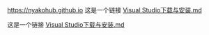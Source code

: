 <https://nyakohub.github.io>
这是一个链接 [Visual Studio下载与安装.md](blob/master/ASP.NET/Visual%20Studio下载与安装.md)

这是一个链接 [Visual Studio下载与安装.md](/blob/master/ASP.NET/Visual%20Studio下载与安装.md)